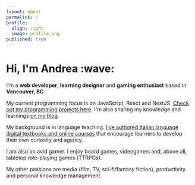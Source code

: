 ```yaml
---
layout: about
permalink: /
profile:
  align: right
  image: profile.png
published: true
---
```


<h1>Hi, I'm Andrea :wave:</h1>

I'm a **web developer**, **learning designer** and **gaming enthusiast** based in **Vancouver, BC**.

My current programming focus is on JavaScript, React and NextJS. [Check out my programming projects here](/programming.html). I'm also sharing my knowledge and learnings [on my blog](/tags/programming.html). 

My background is in language teaching. [I've authored Italian language digital textbooks and online courses](/learning.html) that encourage learners to develop their own curiosity and agency. 

<!-- Add tags when there are more posts about these topy -->

I am also an avid gamer. I enjoy board games, videogames and, above all, tabletop role-playing games (TTRPGs). 

My other passions are media (film, TV, sci-fi/fantasy fiction), productivity and personal knowledge management.

